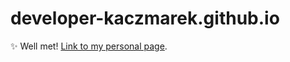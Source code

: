 # developer-kaczmarek.github.io
✨ Well met! [Link to my personal page](https://developer-kaczmarek.github.io).
